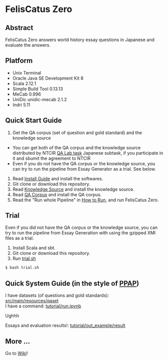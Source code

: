 # FelisCatus Zero 
## Abstract
FelisCatus Zero answers world history essay questions in Japanese and evaluate the answers.
 
## Platform
* Unix Terminal
* Oracle Java SE Development Kit 8
* Scala 2.12.1
* Simple Build Tool 0.13.13
* MeCab 0.996
* UniDic unidic-mecab 2.1.2
* Indri 5.11

## Quick Start Guide
1. Get the QA corpus (set of question and gold standard) and the knowledge source
 - You can get both of the QA corpus and the knowledge source distributed by NTCIR [QA Lab task](http://research.nii.ac.jp/qalab/) Japanese subtask, if you participate in it and sbumit the agreement to NTCIR
 - Even if you do not have the QA corpus or the knowledge source, you can try to run the pipeline from Essay Generator as a trial. See below.
1. Read [Install Guide](https://github.com/ynupc/FelisCatusZero/wiki/Install-Guide) and install the softwares.
1. Git clone or download this repository.
1. Read [Knowledge Source](https://github.com/ynupc/FelisCatusZero/wiki/Knowledge-Source) and install the knowledge source.
1. Read [QA Corpus](https://github.com/ynupc/FelisCatusZero/wiki/QA-Corpus) and install the QA corpus.
1. Read the "Run whole Pipeline" in [How to Run](https://github.com/ynupc/FelisCatusZero/wiki/How-to-Run), and run FelisCatus Zero.

## Trial
Even if you did not have the QA corpus or the knowledge source, you can try to run the pipeline from Essay Generation with using the gzipped XMI files as a trial.

1. Install Scala and sbt.
1. Git clone or download this repository.
1. Run [trial.sh](trial.sh)

```bash
$ bash trial.sh
```

## Quick System Guide (in the style of [PPAP](https://www.youtube.com/watch?v=0E00Zuayv9Q))
I have datasets (of questions and gold standards): [src/main/resources/qaset](https://github.com/ynupc/FelisCatusZero/tree/master/src/main/resources/qaset)  
I have a command: [tutorial/run.ipynb](https://github.com/ynupc/FelisCatusZero/blob/master/tutorial/run.ipynb)

Ughhh

Essays and evaluation results!: [tutorial/out_example/result](https://github.com/ynupc/FelisCatusZero/tree/master/tutorial/out_example/result)

## More ...
Go to [Wiki](https://github.com/ynupc/FelisCatusZero/wiki/)!
